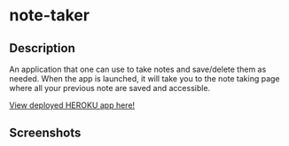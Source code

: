 # note-taker

## Description

An application that one can use to take notes and save/delete them as needed.
When the app is launched, it will take you to the note taking page where all your previous note are saved and accessible.

[View deployed HEROKU app here!](https://fierce-bastion-20215.herokuapp.com/)

## Screenshots

